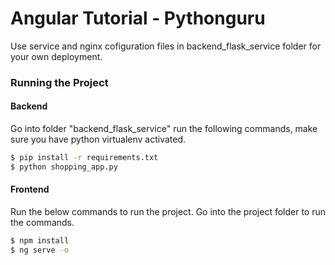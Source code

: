 # Angular Tutorial - Pythonguru

Use service and nginx cofiguration files in backend_flask_service folder for your own deployment.


### Running the Project

#### Backend
Go into folder "backend_flask_service" run the following commands, make sure you have python virtualenv activated.

```sh
$ pip install -r requirements.txt
$ python shopping_app.py
```
#### Frontend
Run the below commands to run the project. Go into the project folder to run the commands.

```sh
$ npm install
$ ng serve -o
```


